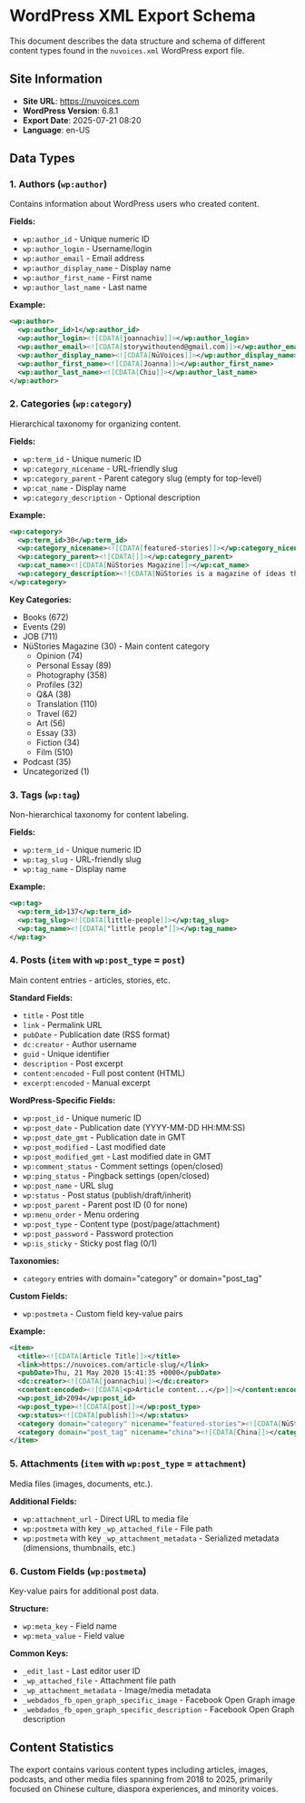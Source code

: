 # WordPress XML Export Schema

This document describes the data structure and schema of different content types found in the `nuvoices.xml` WordPress export file.

## Site Information
- **Site URL**: https://nuvoices.com
- **WordPress Version**: 6.8.1
- **Export Date**: 2025-07-21 08:20
- **Language**: en-US

## Data Types

### 1. Authors (`wp:author`)
Contains information about WordPress users who created content.

**Fields:**
- `wp:author_id` - Unique numeric ID
- `wp:author_login` - Username/login
- `wp:author_email` - Email address
- `wp:author_display_name` - Display name
- `wp:author_first_name` - First name
- `wp:author_last_name` - Last name

**Example:**
```xml
<wp:author>
  <wp:author_id>1</wp:author_id>
  <wp:author_login><![CDATA[joannachiu]]></wp:author_login>
  <wp:author_email><![CDATA[storywithoutend@gmail.com]]></wp:author_email>
  <wp:author_display_name><![CDATA[NüVoices]]></wp:author_display_name>
  <wp:author_first_name><![CDATA[Joanna]]></wp:author_first_name>
  <wp:author_last_name><![CDATA[Chiu]]></wp:author_last_name>
</wp:author>
```

### 2. Categories (`wp:category`)
Hierarchical taxonomy for organizing content.

**Fields:**
- `wp:term_id` - Unique numeric ID
- `wp:category_nicename` - URL-friendly slug
- `wp:category_parent` - Parent category slug (empty for top-level)
- `wp:cat_name` - Display name
- `wp:category_description` - Optional description

**Example:**
```xml
<wp:category>
  <wp:term_id>30</wp:term_id>
  <wp:category_nicename><![CDATA[featured-stories]]></wp:category_nicename>
  <wp:category_parent><![CDATA[]]></wp:category_parent>
  <wp:cat_name><![CDATA[NüStories Magazine]]></wp:cat_name>
  <wp:category_description><![CDATA[NüStories is a magazine of ideas that aims to highlight minority voices on China subjects]]></wp:category_description>
</wp:category>
```

**Key Categories:**
- Books (672)
- Events (29)
- JOB (711)
- NüStories Magazine (30) - Main content category
  - Opinion (74)
  - Personal Essay (89)
  - Photography (358)
  - Profiles (32)
  - Q&A (38)
  - Translation (110)
  - Travel (62)
  - Art (56)
  - Essay (33)
  - Fiction (34)
  - Film (510)
- Podcast (35)
- Uncategorized (1)

### 3. Tags (`wp:tag`)
Non-hierarchical taxonomy for content labeling.

**Fields:**
- `wp:term_id` - Unique numeric ID
- `wp:tag_slug` - URL-friendly slug
- `wp:tag_name` - Display name

**Example:**
```xml
<wp:tag>
  <wp:term_id>137</wp:term_id>
  <wp:tag_slug><![CDATA[little-people]]></wp:tag_slug>
  <wp:tag_name><![CDATA["little people"]]></wp:tag_name>
</wp:tag>
```

### 4. Posts (`item` with `wp:post_type` = `post`)
Main content entries - articles, stories, etc.

**Standard Fields:**
- `title` - Post title
- `link` - Permalink URL
- `pubDate` - Publication date (RSS format)
- `dc:creator` - Author username
- `guid` - Unique identifier
- `description` - Post excerpt
- `content:encoded` - Full post content (HTML)
- `excerpt:encoded` - Manual excerpt

**WordPress-Specific Fields:**
- `wp:post_id` - Unique numeric ID
- `wp:post_date` - Publication date (YYYY-MM-DD HH:MM:SS)
- `wp:post_date_gmt` - Publication date in GMT
- `wp:post_modified` - Last modified date
- `wp:post_modified_gmt` - Last modified date in GMT
- `wp:comment_status` - Comment settings (open/closed)
- `wp:ping_status` - Pingback settings (open/closed)
- `wp:post_name` - URL slug
- `wp:status` - Post status (publish/draft/inherit)
- `wp:post_parent` - Parent post ID (0 for none)
- `wp:menu_order` - Menu ordering
- `wp:post_type` - Content type (post/page/attachment)
- `wp:post_password` - Password protection
- `wp:is_sticky` - Sticky post flag (0/1)

**Taxonomies:**
- `category` entries with domain="category" or domain="post_tag"

**Custom Fields:**
- `wp:postmeta` - Custom field key-value pairs

**Example:**
```xml
<item>
  <title><![CDATA[Article Title]]></title>
  <link>https://nuvoices.com/article-slug/</link>
  <pubDate>Thu, 21 May 2020 15:41:35 +0000</pubDate>
  <dc:creator><![CDATA[joannachiu]]></dc:creator>
  <content:encoded><![CDATA[<p>Article content...</p>]]></content:encoded>
  <wp:post_id>2094</wp:post_id>
  <wp:post_type><![CDATA[post]]></wp:post_type>
  <wp:status><![CDATA[publish]]></wp:status>
  <category domain="category" nicename="featured-stories"><![CDATA[NüStories Magazine]]></category>
  <category domain="post_tag" nicename="china"><![CDATA[China]]></category>
</item>
```

### 5. Attachments (`item` with `wp:post_type` = `attachment`)
Media files (images, documents, etc.).

**Additional Fields:**
- `wp:attachment_url` - Direct URL to media file
- `wp:postmeta` with key `_wp_attached_file` - File path
- `wp:postmeta` with key `_wp_attachment_metadata` - Serialized metadata (dimensions, thumbnails, etc.)

### 6. Custom Fields (`wp:postmeta`)
Key-value pairs for additional post data.

**Structure:**
- `wp:meta_key` - Field name
- `wp:meta_value` - Field value

**Common Keys:**
- `_edit_last` - Last editor user ID
- `_wp_attached_file` - Attachment file path
- `_wp_attachment_metadata` - Image/media metadata
- `_webdados_fb_open_graph_specific_image` - Facebook Open Graph image
- `_webdados_fb_open_graph_specific_description` - Facebook Open Graph description

## Content Statistics
The export contains various content types including articles, images, podcasts, and other media files spanning from 2018 to 2025, primarily focused on Chinese culture, diaspora experiences, and minority voices.